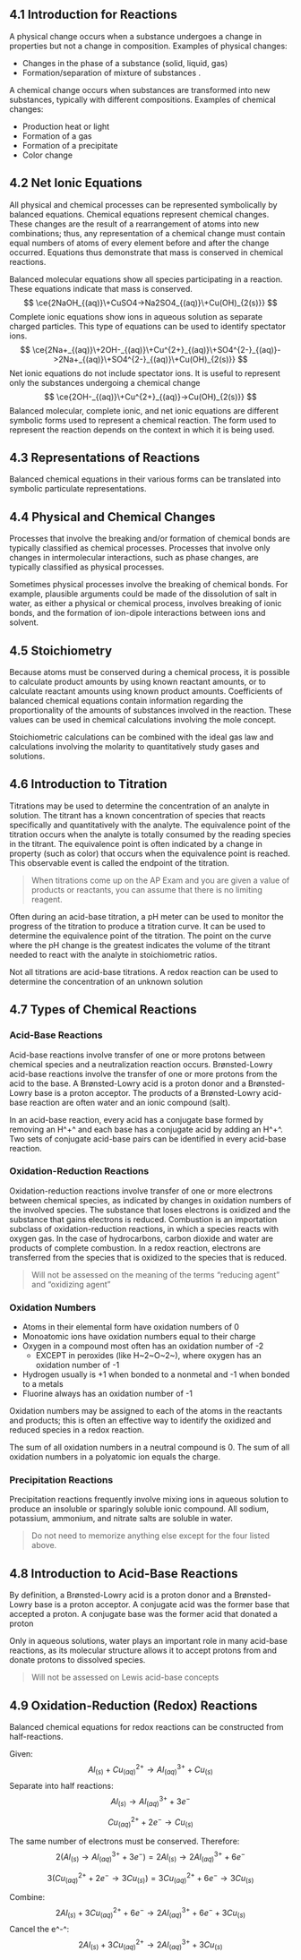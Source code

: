 ## 4.1 Introduction for Reactions

A physical change occurs when a substance undergoes a change in properties but not a change in composition. Examples of physical changes:

- Changes in the phase of a substance (solid, liquid, gas)
- Formation/separation of mixture of substances . 

A chemical change occurs when substances are transformed into new substances, typically with different compositions. Examples of chemical changes:

- Production heat or light
- Formation of a gas 
- Formation of a precipitate
- Color change 

## 4.2 Net Ionic Equations

All physical and chemical processes can be represented symbolically by balanced equations. Chemical equations represent chemical changes. These changes are the result of a rearrangement of atoms into new combinations; thus, any representation of a chemical change must contain equal numbers of atoms of every element before and after the change occurred. Equations thus demonstrate that mass is conserved in chemical reactions.

Balanced molecular equations show all species participating in a reaction. These equations indicate that mass is conserved.
$$
\ce{2NaOH_{(aq)}\+CuSO4->Na2SO4_{(aq)}\+Cu(OH)_{2(s)}}
$$
Complete ionic equations show ions in aqueous solution as separate charged particles. This type of equations can be used to identify spectator ions.
$$
\ce{2Na+_{(aq)}\+2OH-_{(aq)}\+Cu^{2+}_{(aq)}\+SO4^{2-}_{(aq)}->2Na+_{(aq)}\+SO4^{2-}_{(aq)}\+Cu(OH)_{2(s)}}
$$
Net ionic equations do not include spectator ions. It is useful to represent only the substances undergoing a chemical change
$$
\ce{2OH-_{(aq)}\+Cu^{2+}_{(aq)}->Cu(OH)_{2(s)}}
$$
Balanced molecular, complete ionic, and net ionic equations are different symbolic forms used to represent a chemical reaction. The form used to represent the reaction depends on the context in which it is being used.

## 4.3 Representations of Reactions

Balanced chemical equations in their various forms can be translated into symbolic particulate representations.

## 4.4 Physical and Chemical Changes 

Processes that involve the breaking and/or formation of chemical bonds are typically classified as chemical processes. Processes that involve only changes in intermolecular interactions, such as phase changes, are typically classified as physical processes.

Sometimes physical processes involve the breaking of chemical bonds. For example, plausible arguments could be made of the dissolution of salt in water, as either a physical or chemical process, involves breaking of ionic bonds, and the formation of ion-dipole interactions between ions and solvent.

## 4.5 Stoichiometry

Because atoms must be conserved during a chemical process, it is possible to calculate product amounts by using known reactant amounts, or to calculate reactant amounts using known product amounts. Coefficients of balanced chemical equations contain information regarding the proportionality of the amounts of substances involved in the reaction. These values can be used in chemical calculations involving the mole concept.

Stoichiometric calculations can be combined with the ideal gas law and calculations involving the molarity to quantitatively study gases and solutions.

## 4.6 Introduction to Titration

Titrations may be used to determine the concentration of an analyte in solution. The titrant has a known concentration of species that reacts specifically and quantitatively with the analyte. The equivalence point of the titration occurs when the analyte is totally consumed by the reading species in the titrant. The equivalence point is often indicated by a change in property (such as color) that occurs when the equivalence point is reached. This observable event is called the endpoint of the titration.

> When titrations come up on the AP Exam and you are given a value of products or reactants, you can assume that there is no limiting reagent.

Often during an acid-base titration, a pH meter can be used to monitor the progress of the titration to produce a titration curve. It can be used to determine the equivalence point of the titration. The point on the curve where the pH change is the greatest indicates the volume of the titrant needed to react with the analyte in stoichiometric ratios.

Not all titrations are acid-base titrations. A redox reaction can be used to determine the concentration of an unknown solution

## 4.7 Types of Chemical Reactions

### Acid-Base Reactions

Acid-base reactions involve transfer of one or more protons between chemical species and a neutralization reaction occurs. Brønsted-Lowry acid-base reactions involve the transfer of one or more protons from the acid to the base. A Brønsted-Lowry acid is a proton donor and a Brønsted-Lowry base is a proton acceptor. The products of a Brønsted-Lowry acid-base reaction are often water and an ionic compound (salt).

In an acid-base reaction, every acid has a conjugate base formed by removing an H^+^ and each base has a conjugate acid by adding an H^+^. Two sets of conjugate acid-base pairs can be identified in every acid-base reaction.

### Oxidation-Reduction Reactions

Oxidation-reduction reactions involve transfer of one or more electrons between chemical species, as indicated by changes in oxidation numbers of the involved species. The substance that loses electrons is oxidized and the substance that gains electrons is reduced. Combustion is an importation subclass of oxidation-reduction reactions, in which a species reacts with oxygen gas. In the case of hydrocarbons, carbon dioxide and water are products of complete combustion. In a redox reaction, electrons are transferred from the species that is oxidized to the species that is reduced.

> Will not be assessed on the meaning of the terms “reducing agent” and “oxidizing agent”

### Oxidation Numbers

- Atoms in their elemental form have oxidation numbers of 0
- Monoatomic ions have oxidation numbers equal to their charge
- Oxygen in a compound most often has an oxidation number of -2
  - EXCEPT in peroxides (like H~2~O~2~), where oxygen has an oxidation number of -1
- Hydrogen usually is +1 when bonded to a nonmetal and -1 when bonded to a metals
- Fluorine always has an oxidation number of -1

Oxidation numbers may be assigned to each of the atoms in the reactants and products; this is often an effective way to identify the oxidized and reduced species in a redox reaction.

The sum of all oxidation numbers in a neutral compound is 0. The sum of all oxidation numbers in a polyatomic ion equals the charge.

### Precipitation Reactions

Precipitation reactions frequently involve mixing ions in aqueous solution to produce an insoluble or sparingly soluble ionic compound. All sodium, potassium, ammonium, and nitrate salts are soluble in water.

> Do not need to memorize anything else except for the four listed above.

## 4.8 Introduction to Acid-Base Reactions

By definition, a Brønsted-Lowry acid is a proton donor and a Brønsted-Lowry base is a proton acceptor. A conjugate acid was the former base that accepted a proton. A conjugate base was the former acid that donated a proton

Only in aqueous solutions, water plays an important role in many acid-base reactions, as its molecular structure allows it to accept protons from and donate protons to dissolved species.

> Will not be assessed on Lewis acid-base concepts

## 4.9 Oxidation-Reduction (Redox) Reactions
Balanced chemical equations for redox reactions can be constructed from half-reactions.

Given: 
$$
Al_{(s)}+Cu^{2+}_{(aq)}\rightarrow Al^{3+}_{(aq)}+Cu_{(s)}
$$
Separate into half reactions:
$$
Al_{(s)}\rightarrow Al^{3+}_{(aq)}+3e^-
$$

$$
Cu^{2+}_{(aq)}+2e^-\rightarrow Cu_{(s)}
$$

The same number of electrons must be conserved. Therefore:
$$
2(Al_{(s)}\rightarrow Al_{(aq)}^{3+}+3e^-)=2Al_{(s)}\rightarrow 2Al_{(aq)}^{3+}+6e^-
$$

$$
3(Cu_{(aq)}^{2+}+2e^-\rightarrow 3Cu_{(s)})=3Cu^{2+}_{(aq)}+6e^-\rightarrow 3Cu_{(s)}
$$

Combine:
$$
2Al_{(s)}+3Cu^{2+}_{(aq)}+6e^-\rightarrow 2Al_{(aq)}^{3+}+6e^-+3Cu_{(s)}
$$
Cancel the e^-^:
$$
2Al_{(s)}+3Cu^{2+}_{(aq)}\rightarrow 2Al_{(aq)}^{3+}+3Cu_{(s)}
$$
